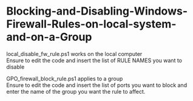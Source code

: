 # Blocking-and-Disabling-Windows-Firewall-Rules-on-local-system-and-on-a-Group
local_disable_fw_rule.ps1 works on the local computer<br>
Ensure to edit the code and insert the list of RULE NAMES you want to disable

GPO_firewall_block_rule.ps1 applies to a group<br>
Ensure to edit the code and insert the list of ports you want to block and enter the name of the group you want the rule to affect.
